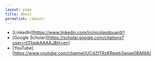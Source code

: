 ```yaml
---
layout: page
title: About
permalink: /about/
---
```


- [LinkedIn][https://www.linkedin.com/in/nicolasdouard/]
- [Google Scholar][https://scholar.google.com/citations?user=rt31qqkAAAAJ&hl=en]
- [YouTube][https://www.youtube.com/channel/UCdZtTRzKRewb3wiqe08iM9A]